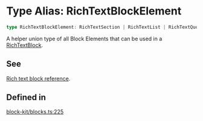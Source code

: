 # Type Alias: RichTextBlockElement

```ts
type RichTextBlockElement: RichTextSection | RichTextList | RichTextQuote | RichTextPreformatted;
```

A helper union type of all Block Elements that can be used in a [RichTextBlock](../interfaces/RichTextBlock.md).

## See

[Rich text block reference](https://api.slack.com/reference/block-kit/blocks#rich_text).

## Defined in

[block-kit/blocks.ts:225](https://github.com/slackapi/node-slack-sdk/blob/main/packages/types/src/block-kit/blocks.ts#L225)
